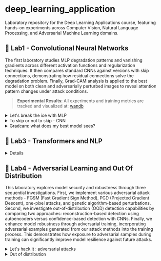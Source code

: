 # deep_learning_application

Laboratory repository for the Deep Learning Applications course, featuring hands-on experiments across Computer Vision, Natural Language Processing, and Adversarial Machine Learning domains.


## :test_tube: Lab1 - Convolutional Neural Networks
The first laboratory studies MLP degradation patterns and vanishing gradients across different activation functions and regularization techniques. It then compares standard CNNs against versions with skip connections, demonstrating how residual connections solve the degradation problem. Finally, Grad-CAM analysis is applied to the best model on both clean and adversarially perturbed images to reveal attention pattern changes under attack conditions.
> **Experimental Results**: All experiments and training metrics are tracked and visualized at: [wandb](https://wandb.ai/martina-buccioni98-unifi/deep-learning-application?nw=nwusermartinabuccioni98)

<details>
<summary>Let's break the ice with MLP </summary>
Among all the experiments conducted to study MLPs, two caught my attention. The first one focuses on the vanishing gradient problem in MLPs (to be fair, without any type of regularization). The second one, instead, focuses on normalizations.
<div align="center">
<img src="plots/mlp_activation_function.png" alt="Training Loss by Activation Function" width="250"/>
<img src="plots/normalizzazione.png" alt="Validation Loss by Regularization Method" width="250"/>
<p><em>Left: Training loss comparison across activation functions | Right: Validation loss for different regularization strategies</em></p>
</div>
As shown in the left plot, the combination of saturating activation functions (sigmoid, tanh) and deep network architectures creates a multiplicative effect, causing gradients to diminish exponentially with each layer. This explains why early layers struggle to receive meaningful updates, resulting in slower or stalled training.

The right plot illustrates the impact of different regularization strategies. These results highlight that data augmentation can act as a powerful form of regularization, often outperforming architectural modifications in improving validation performance.
> **Dataset Augmentation in Feature Space**
> Terrance DeVries, Graham W. Taylor, ICLR 2017
</details>

<details>
<summary>To skip or not to skip - CNN  </summary>
<div align="center">
<img src="plots/skipornottoskip_loss.png" width="250"/>
<img src="plots/skipotnottoskip.png"  width="250"/>
<p><em>Learning curves</em></p>
</div>

| Architecture | Size | Depth | Final Accuracy | 
|--------------|------|-------|----------------|
| CNN | Small | [2,2] | 68% |
| CNN | Medium | [5,5] | 77% | 
| CNN | Large | [7,7] | 75% | 
| CNN + skip | Small | [2,2] | 63% | 
| CNN + skip | Medium | [5,5] | 79% | 
| CNN + skip | Large | [7,7] | **82%** | 

These results confirm the fundamental insight from ResNet - that skip connections solve the degradation problem by allowing gradients to flow directly through identity mappings, enabling effective training of very deep networks.
</details>
<details>
<summary>Gradcam: what does my best model sees? </summary>
Grad-CAM (Gradient-weighted Class Activation Mapping) analysis was applied to the best-performing CNN to understand what regions the model focuses on for classification decisions. We want to show how the attention focuses over adversarial examples.

<div align="center">
<img src="proj1/gradcam_results/sample_4_gradcam.png" alt="Grad-CAM Airplane Analysis" width="250"/>
<img src="proj1/gradcam_results_attack/sample_4_gradcam.png" width="250"/>
</div>
The analysis reveals how adversarial perturbations dramatically alter the model's attention patterns. In the original images, the model focuses on semantically relevant features; however, under adversarial attacks, attention either scatters to irrelevant regions or concentrates on attack-induced artifacts.
This phenomenon is clearly illustrated in other two cool examples, namely image 1 and image 7.
</details>

## :test_tube: Lab3 - Transformers and NLP
<details>




</details>


## :test_tube: Lab4 - Adversarial Learning and Out Of Distribution
This laboratory explores model security and robustness through three sequential investigations. First, we implement various adversarial attack methods - FGSM (Fast Gradient Sign Method), PGD (Projected Gradient Descent), one-pixel attacks, and genetic algorithm-based perturbations.
Second, we investigate out-of-distribution (OOD) detection capabilities by comparing two approaches: reconstruction-based detection using autoencoders versus confidence-based detection with CNNs. Finally, we enhance model robustness through adversarial training, incorporating adversarial examples generated from our attack methods into the training process. This demonstrates how exposure to adversarial samples during training can significantly improve model resilience against future attacks.

<details>
<summary>Let's hack it : adversarial attacks</summary>
  
FGSM - Single-step attack that computes perturbations using the sign of the gradient with respect to the loss function. 
> **Explaining and Harnessing Adversarial Examples**  
> I.J. Goodfellow et al., ICLR 2015, [arXiv:1412.6572](https://arxiv.org/abs/1412.6572)

<div align="center">
<img src="proj4/output_adv/fgsm/fgsm_attack.png" alt="FGSM Attack" width="200"/>
<img src="proj4/output_adv/fgsm/fgsm_diff.png" alt="One-Pixel Attack" width="420"/>
<p><em>Left: FGSM distributed perturbations | Right: FGSM difference patterns</em></p>
</div>



PGD - Multi-step iterative attack that applies FGSM repeatedly while projecting perturbations back into the allowed epsilon ball.
> **Towards Deep Learning Models Resistant to Adversarial Attacks**  
> A. Madry et al., ICLR 2018, [arXiv:1706.06083](https://arxiv.org/abs/1706.06083)
<div align="center">
<img src="proj4/output_adv/pgd/pgd_attack.png" alt="FGSM Attack" width="200"/>
<img src="proj4/output_adv/pgd/pgd_diff.png" alt="One-Pixel Attack" width="320"/>
<p><em>Left: PGD distributed perturbations | Right: PGD difference patterns</em></p>
</div>

Few-Pixel attack - Sparse attack that targets only the most influential pixels based on gradient magnitude, minimizing the number of modified pixels. 
> **One Pixel Attack for Fooling Deep Neural Networks**  
> J. Su et al., IEEE TEC 2019, [arXiv:1710.08864](https://arxiv.org/abs/1710.08864)

<div align="center">
<img src="proj4/output_adv/one_pixel/one_pixel_attack.png" alt="FGSM Attack" width="200"/>
<img src="proj4/output_adv/one_pixel/one_pixel_diff.png" alt="One-Pixel Attack" width="170"/>
<p><em>Left: Few_pixel distributed perturbations | Right: Few-pixwl difference patterns</em></p>
</div>

Genetic attack - Evolutionary algorithm approach that optimizes adversarial perturbations through selection, crossover, and mutation operations.
> **Generating Natural Language Adversarial Examples**  
> M.Alzantot et al., EMNLP 2018, [arXiv:1804.07998](https://arxiv.org/abs/1804.07998)
<div align="center">
<img src="proj4/output_adv/genetic/genetic_attack.png" alt="FGSM Attack" width="200"/>
<img src="proj4/output_adv/genetic/genetic_diff.png" alt="One-Pixel Attack" width="170"/>
<p><em>Left: Genetic distributed perturbations | Right: Genetic difference patterns</em></p>
</div>
These results reveal that neural networks are vulnerable to various types of carefully crafted perturbations, from distributed noise to highly localized modifications.
</details>

<details>
<summary>Out of distribution</summary>
<details>
<summary>CNN vs AutoEncoder</summary>
We compare two fundamentally different approaches for detecting out-of-distribution samples: confidence-based detection using CNNs and reconstruction-based detection using autoencoders.
<div align="center">
<img src="proj4/output_ood/scores_CNN_CLASSIC.png" alt="FGSM Attack" width="200"/>
<img src="proj4/output_ood/ROC_curve_CNN_CLASSIC.png" alt="One-Pixel Attack" width="200"/>
</div>  
<div align="center">
<img src="proj4/output_ood/scores_AUTOENCODER.png" alt="FGSM Attack" width="200"/>
<img src="proj4/output_ood/ROC_curve_AUTOENCODER.png" alt="One-Pixel Attack" width="200"/>
<p><em>Left: Cnn and Autoencoder scores | Right: Cnn and Autoencoder ROC curve </em></p>
</div>  
The experimental results reveal a stark performance difference between the two approaches. CNN-based detection struggles with significant overlap in confidence scores between test and fake samples, indicating that classification confidence alone provides limited discriminative power for OOD detection. The moderate ROC performance confirms this challenge in distinguishing between in-distribution and out-of-distribution data.
In contrast, autoencoder-based detection demonstrates superior performance through reconstruction error analysis. The clear separation between distributions shows that autoencoders capture the underlying data structure more effectively, with fake samples producing noticeably higher reconstruction errors.
</details>
<details>
<summary>CNN vs CNN trained with adversarial examples</summary>
<div align="center">
<img src="proj4/output_ood/scores_CNN_CLASSIC.png" alt="FGSM Attack" width="200"/>
<img src="proj4/output_ood/ROC_curve_CNN_CLASSIC.png" alt="One-Pixel Attack" width="200"/>
   <img src="proj4/output_ood/Confusion_matrix_CNN_CLASSIC.png.png" alt="One-Pixel Attack" width="200"/>
</div>  
<div align="center">
<img src="proj4/output_ood/scores_CNN_ADVERSARIAL.png" alt="FGSM Attack" width="200"/>
<img src="proj4/output_ood/ROC_curve_CNN_ADVERSARIAL.png" alt="One-Pixel Attack" width="200"/>
  <img src="proj4/output_ood/Confusion_matrix_CNN_ADVERSARIAL.png.png" alt="One-Pixel Attack" width="200"/>
<p><em>Left: Cnn and CNN with adverarial training scores | Center: Cnn and CNN with adverarial training ROC curve |Right: Cnn and CNN with adverarial confusion matrix | </em></p>
Now we test our CNN with CNN trained with adversarial samples. The results show that adversarial training discriminates Out-of-Distribution (OOD) samples better, but it degrades the in-distribution classification performance.
</div>  
</details>

